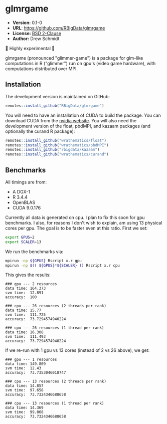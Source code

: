 # glmrgame

* **Version:** 0.1-0
* **URL**: https://github.com/RBigData/glmrgame
* **License:** [BSD 2-Clause](http://opensource.org/licenses/BSD-2-Clause)
* **Author:** Drew Schmidt

🚨 Highly experimental 🚨

glmrgame (pronounced "glimmer-game") is a package for glm-like computations in R ("glimmer") run on gpu's (video game hardware), with computations distributed over MPI.


## Installation

The development version is maintained on GitHub:

```r
remotes::install_github("RBigData/glmrgame")
```

You will need to have an installation of CUDA to build the package. You can download CUDA from the [nvidia website](https://developer.nvidia.com/cuda-downloads). You will also need the development version of the float, pbdMPI, and kazaam packages (and optionally the curand R package):

```r
remotes::install_github("wrathematics/float")
remotes::install_github("wrathematics/pbdMPI")
remotes::install_github("rbigdata/kazaam")
remotes::install_github("wrathematics/curand")
```



## Benchmarks

All timings are from:

* A DGX-1
* R 3.4.4
* OpenBLAS
* CUDA 9.0.176

Currently all data is generated on cpu. I plan to fix this soon for gpu benchmarks. I also, for reasons I don't wish to explain, am using 13 physical cores per gpu. The goal is to be faster even at this ratio. First we set:

```bash
export GPUS=2
export SCALER=13
```

We run the benchmarks via:

```bash
mpirun -np ${GPUS} Rscript x.r gpu
mpirun -np $(( ${GPUS}*${SCALER} )) Rscript x.r cpu
```

This gives the results:

```
### gpu --- 2 resources 
data time: 164.373 
svm time:  12.891 
accuracy:  100 

### cpu --- 26 resources (2 threads per rank)
data time: 15.77 
svm time:  111.725 
accuracy:  73.7294574940224 

### cpu --- 26 resources (1 thread per rank)
data time: 16.308 
svm time:  111.493 
accuracy:  73.7294574940224 
```

If we re-run with 1 gpu vs 13 cores (instead of 2 vs 26 above), we get:

```
### gpu --- 1 resources 
data time: 149.809 
svm time:  12.43 
accuracy:  73.7353046018747 

### cpu --- 13 resources (2 threads per rank)
data time: 14.857 
svm time:  97.658 
accuracy:  73.7324346688658 

### cpu --- 13 resources (1 thread per rank)
data time: 14.369 
svm time:  99.068 
accuracy:  73.7324346688658 
```
